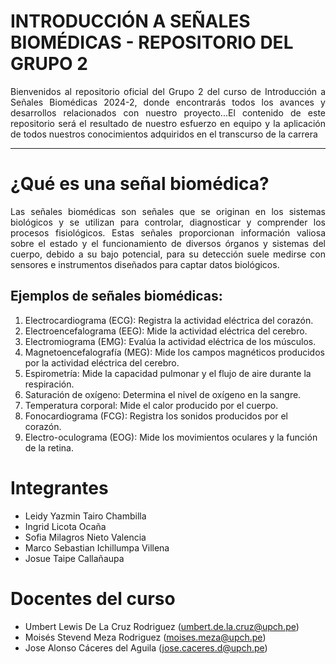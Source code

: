 # **INTRODUCCIÓN A SEÑALES BIOMÉDICAS - REPOSITORIO DEL GRUPO 2**
<p align="justify">
Bienvenidos al repositorio oficial del Grupo 2 del curso de Introducción a Señales Biomédicas 2024-2, donde encontrarás todos los avances y desarrollos relacionados con nuestro proyecto...El contenido de este repositorio será el resultado de nuestro esfuerzo en equipo y la aplicación de todos nuestros conocimientos adquiridos en el transcurso de la carrera
</p>

***

# ¿Qué es una señal biomédica?<a name="id1"></a>
<p align="justify">
Las señales biomédicas son señales que se originan en los sistemas biológicos y se utilizan para controlar, diagnosticar y comprender los procesos fisiológicos. Estas señales proporcionan información valiosa sobre el estado y el funcionamiento de diversos órganos y sistemas del cuerpo, debido a su bajo potencial, para su detección suele medirse con sensores e instrumentos diseñados para captar datos biológicos.
</p>

## Ejemplos de señales biomédicas:

1. Electrocardiograma (ECG): Registra la actividad eléctrica del corazón.
2. Electroencefalograma (EEG): Mide la actividad eléctrica del cerebro.
3. Electromiograma (EMG): Evalúa la actividad eléctrica de los músculos.
4. Magnetoencefalografía (MEG): Mide los campos magnéticos producidos por la actividad eléctrica del cerebro.
5. Espirometría: Mide la capacidad pulmonar y el flujo de aire durante la respiración.
6. Saturación de oxígeno: Determina el nivel de oxígeno en la sangre.
7. Temperatura corporal: Mide el calor producido por el cuerpo.
8. Fonocardiograma (FCG): Registra los sonidos producidos por el corazón.
9. Electro-oculograma (EOG): Mide los movimientos oculares y la función de la retina.
    
# Integrantes<a name="id3"></a>
- Leidy Yazmin Tairo Chambilla
- Ingrid Licota Ocaña
- Sofia Milagros Nieto Valencia
- Marco Sebastian Ichillumpa Villena
- Josue Taipe Callañaupa


# Docentes del curso<a name="id4"></a>
- Umbert Lewis De La Cruz Rodriguez (umbert.de.la.cruz@upch.pe)
- Moisés Stevend Meza Rodriguez (moises.meza@upch.pe)
- Jose Alonso Cáceres del Aguila (jose.caceres.d@upch.pe)




